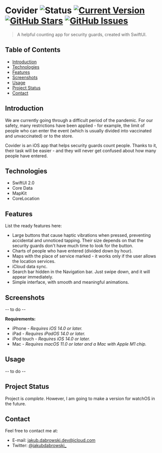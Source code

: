 # Covider ![Status](https://img.shields.io/static/v1?label=status&message=complete&color=brightgreen) [![Current Version](https://img.shields.io/badge/version-1.0-green.svg)](https://github.com/gph4ppy/covider) [![GitHub Stars](https://img.shields.io/github/stars/gph4ppy/covider.svg)](https://github.com/gph4ppy/Covider/stargazers) [![GitHub Issues](https://img.shields.io/github/issues/gph4ppy/covider.svg)](https://github.com/gph4ppy/covider/issues)

> A helpful counting app for security guards, created with SwiftUI.

## Table of Contents
* [Introduction](#introduction)
* [Technologies](#technologies)
* [Features](#features)
* [Screenshots](#screenshots)
* [Usage](#usage)
* [Project Status](#project-status)
* [Contact](#contact)

<!--- [Download](#download) << below screnshots --->

## Introduction
We are currently going through a difficult period of the pandemic. For our safety, many restrictions have been applied - for example, the limit of people who can enter the event (which is usually divided into vaccinated and unvaccinated) or to the store.

Covider is an iOS app that helps security guards count people. Thanks to it, their task will be easier - and they will never get confused about how many people have entered.

## Technologies
- SwiftUI 2.0
- Core Data
- MapKit
- CoreLocation

## Features
List the ready features here:
- Large buttons that cause haptic vibrations when pressed, preventing accidental and unnoticed tapping. Their size depends on that the security guards don't have much time to look for the button.
- Charts of people who have entered (divided down by hour).
- Maps with the place of service marked - it works only if the user allows the location services.
- iCloud data sync.
- Search bar hidden in the Navigation bar. Just swipe down, and it will appear immediately.
- Simple interface, with smooth and meaningful animations.

## Screenshots
-- to do -- 

<!---- TO DO
## Download
Covider is available for free on the AppStore - you can try it out yourself. To download it, click on the button below.

<p align="center">
  <a href="">
    <img alt="Download on the App Store" title="App Store" src="https://developer.apple.com/assets/elements/badges/download-on-the-app-store.svg" width="200">
  </a>
</p>
------>

**Requirements:**
- iPhone - _Requires iOS 14.0 or later._
- iPad - _Requires iPadOS 14.0 or later._
- iPod touch - _Requires iOS 14.0 or later._
- Mac - _Requires macOS 11.0 or later and a Mac with Apple M1 chip._

## Usage
-- to do --

## Project Status
Project is _complete_. However, I am going to make a version for watchOS in the future.

## Contact
Feel free to contact me at:
- E-mail: jakub.dabrowski.dev@icloud.com
- Twitter: [@jakubdabrowski_](https://twitter.com/jakubdabrowski_)
